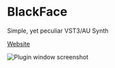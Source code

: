 # BlackFace

Simple, yet peculiar VST3/AU Synth

[Website](https://khrykin.github.io/BlackFace)

![Plugin window screenshot](https://raw.githubusercontent.com/khrykin/BlackFace/master/Promo/Screenshot.png)
